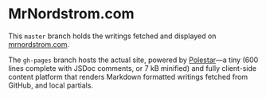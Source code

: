 # MrNordstrom.com

This `master` branch holds the writings fetched and displayed on [mrnordstrom.com](http://mrnordstrom.com).

The `gh-pages` branch hosts the actual site, powered by [Polestar](https://github.com/dnordstrom/polestar)&mdash;a tiny (600 lines complete with JSDoc comments, or 7 kB minified) and fully client-side content platform that renders Markdown formatted writings fetched from GitHub, and local partials.
